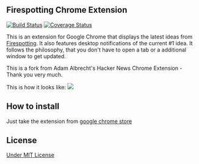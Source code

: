 ## Firespotting Chrome Extension  
[![Build Status](https://travis-ci.org/quitschibo/firespotting-chrome-extension.png?branch=master)](https://travis-ci.org/quitschibo/firespotting-chrome-extension)
[![Coverage Status](https://coveralls.io/repos/quitschibo/firespotting-chrome-extension/badge.png?branch=master)](https://coveralls.io/r/quitschibo/firespotting-chrome-extension?branch=master)

This is an extension for Google Chrome that displays the latest ideas from [Firespotting](http://firespotting.com). It also features desktop notifications of the current #1 idea.
It follows the philosophy, that you don't have to open a tab or a additional window to get updated.

This is a fork from Adam Albrecht's Hacker News Chrome Extension - Thank you very much.

This is how it looks like:
![](https://raw.github.com/quitschibo/firespotting-chrome-extension/master/webstore/webstore1280x800.png)

## How to install
Just take the extension from [google chrome store](https://chrome.google.com/webstore/detail/firespotting-interesting/ojpglnpnoelmmmaihjcfgmaakcgpceon)

## License
[Under MIT License](https://github.com/quitschibo/firespotting-chrome-extension/blob/master/src/LICENSE.txt)
